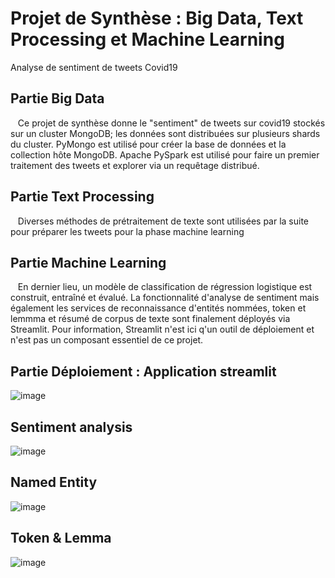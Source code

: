# Projet de Synthèse : Big Data, Text Processing et Machine Learning 
Analyse de sentiment de tweets Covid19
## Partie Big Data
 &nbsp;&nbsp;&nbsp;Ce projet de synthèse donne le "sentiment" de tweets sur covid19 stockés sur un cluster MongoDB; les données sont distribuées sur plusieurs shards du cluster. 
PyMongo est utilisé pour créer la base de données et la collection hôte MongoDB. Apache PySpark est utilisé pour faire un premier traitement des tweets et explorer via un requêtage distribué.
## Partie Text Processing
 &nbsp;&nbsp;&nbsp;Diverses méthodes de prétraitement de texte sont utilisées par la suite pour préparer les tweets pour la phase machine learning
## Partie Machine Learning 
 &nbsp;&nbsp;&nbsp;En dernier lieu, un modèle de classification de régression logistique est construit, entraîné et évalué. La fonctionnalité d'analyse de sentiment mais également les services de reconnaissance d'entités nommées, token et lemmma et résumé de corpus de texte sont finalement déployés via Streamlit. Pour information, Streamlit n'est ici q'un outil de déploiement et n'est pas un composant essentiel de ce projet.
 ## Partie Déploiement : Application streamlit
 
  ![image](https://user-images.githubusercontent.com/62526508/107960027-641eec80-6fa4-11eb-9f86-67ee2d8085e2.png)
 ## Sentiment analysis
 ![image](https://user-images.githubusercontent.com/62526508/107958666-a0e9e400-6fa2-11eb-8048-46d0fb2221b4.png)
  ## Named Entity
![image](https://user-images.githubusercontent.com/62526508/107958787-d262af80-6fa2-11eb-879e-08061a0a4610.png)
 ## Token & Lemma 
![image](https://user-images.githubusercontent.com/62526508/107958702-b19a5a00-6fa2-11eb-8ff2-984af9de07fd.png)

 

